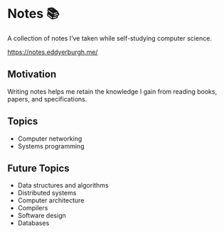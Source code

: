 # Notes 📚

A collection of notes I’ve taken while self-studying computer science.

https://notes.eddyerburgh.me/

## Motivation

Writing notes helps me retain the knowledge I gain from reading books, papers, and specifications.

## Topics

- Computer networking
- Systems programming

## Future Topics

- Data structures and algorithms
- Distributed systems
- Computer architecture
- Compilers
- Software design
- Databases
